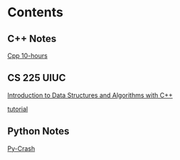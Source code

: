 # Contents

## C++ Notes

[Cpp 10-hours](https://www.youtube.com/channel/UCl5-BV9aRaeDVohpE4sqJiQ)

## CS 225 UIUC

[Introduction to Data Structures and Algorithms with C++](https://courses.engr.illinois.edu/cs225/sp2022/)

[tutorial](https://github.com/pkgamma/cs225-final-review)

## Python Notes

[Py-Crash](https://ehmatthes.github.io/pcc_2e/regular_index/)
